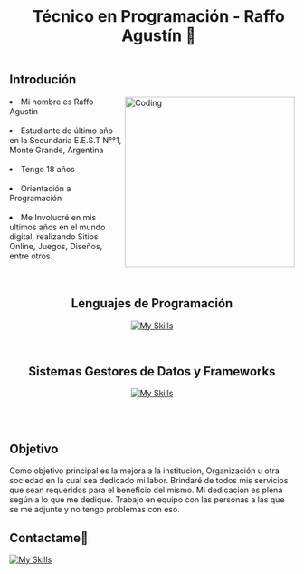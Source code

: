 <!--h1 without bottom border-->
<div id="user-content-toc">
  <ul align="center">
    <summary><h1 style="display: inline-block"> Técnico en Programación - Raffo Agustín 👋</h1></summary>
  </ul>
</div>


## Introdución

<img align="right" alt="Coding" width="300" src="https://i.pinimg.com/originals/81/17/8b/81178b47a8598f0c81c4799f2cdd4057.gif">

<li>Mi nombre es Raffo Agustín</li><br>
<li>Estudiante de último año en la Secundaria E.E.S.T N°°1, Monte Grande, Argentina</li><br>
<li>Tengo 18 años</li><br>
<li>Orientación a Programación</li><br>
<li>Me Involucré en mis ultimos años en el mundo digital, realizando Sitios Online, Juegos, Diseños, entre otros.</li><br>

<br>

<h2 align="center">Lenguajes de Programación</h2>
<div align="center">
  
  [![My Skills](https://skillicons.dev/icons?i=js,html,css,php,python,java,ruby)](https://skillicons.dev)
</div>

<br>

<h2 align="center">Sistemas Gestores de Datos y Frameworks</h2>

<div align="center">
  
[![My Skills](https://skillicons.dev/icons?i=mysql,spring,bootstrap,firebase,django,jquery)](https://skillicons.dev)
</div>

<br><br>

## Objetivo

Como objetivo principal es la mejora a la institución, Organización u otra sociedad en la cual sea dedicado mi labor. Brindaré de todos mis servicios que sean requeridos para el beneficio del mismo. Mi dedicación es plena según a lo que me dedique. Trabajo en equipo con las personas a las que se me adjunte y no tengo problemas con eso.




## Contactame🤝

[![My Skills](https://skillicons.dev/icons?i=instagram,twitter,linkedin)](https://skillicons.dev)


